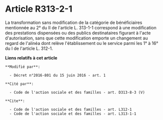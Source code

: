 # Article R313-2-1

La transformation sans modification de la catégorie de bénéficiaires mentionnée au 2° du II de l'article L. 313-1-1
correspond à une modification des prestations dispensées ou des publics destinataires figurant à l'acte d'autorisation, sans
que cette modification emporte un changement au regard de l'alinéa dont relève l'établissement ou le service parmi les 1° à
16° du I de l'article L. 312-1.

**Liens relatifs à cet article**

	**Modifié par**:

	  - Décret n°2016-801 du 15 juin 2016 - art. 1

	**Cité par**:

	  - Code de l'action sociale et des familles - art. D313-8-3 (V)

	**Cite**:

	  - Code de l'action sociale et des familles - art. L312-1
	  - Code de l'action sociale et des familles - art. L313-1-1
